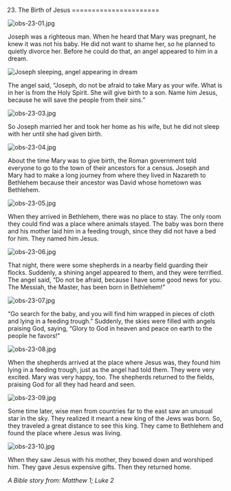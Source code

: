 23. The Birth of Jesus
======================

![obs-23-01.jpg](/var/www/vhosts/door43.org/httpdocs/data/gitrepo/media/en/obs/obs-23-01.jpg "obs-23-01.jpg")

Joseph was a righteous man. When he heard that Mary was pregnant, he
knew it was not his baby. He did not want to shame her, so he planned to
quietly divorce her. Before he could do that, an angel appeared to him
in a dream.

![Joseph sleeping, angel appearing in
dream](/var/www/vhosts/door43.org/httpdocs/data/gitrepo/media/en/obs/obs-23-02.jpg "Joseph sleeping, angel appearing in dream")

The angel said, “Joseph, do not be afraid to take Mary as your wife.
What is in her is from the Holy Spirit. She will give birth to a son.
Name him Jesus, because he will save the people from their sins.”

![obs-23-03.jpg](/var/www/vhosts/door43.org/httpdocs/data/gitrepo/media/en/obs/obs-23-03.jpg "obs-23-03.jpg")

So Joseph married her and took her home as his wife, but he did not
sleep with her until she had given birth.

![obs-23-04.jpg](/var/www/vhosts/door43.org/httpdocs/data/gitrepo/media/en/obs/obs-23-04.jpg "obs-23-04.jpg")

About the time Mary was to give birth, the Roman government told
everyone to go to the town of their ancestors for a census. Joseph and
Mary had to make a long journey from where they lived in Nazareth to
Bethlehem because their ancestor was David whose hometown was Bethlehem.

![obs-23-05.jpg](/var/www/vhosts/door43.org/httpdocs/data/gitrepo/media/en/obs/obs-23-05.jpg "obs-23-05.jpg")

When they arrived in Bethlehem, there was no place to stay. The only
room they could find was a place where animals stayed. The baby was born
there and his mother laid him in a feeding trough, since they did not
have a bed for him. They named him Jesus.

![obs-23-06.jpg](/var/www/vhosts/door43.org/httpdocs/data/gitrepo/media/en/obs/obs-23-06.jpg "obs-23-06.jpg")

That night, there were some shepherds in a nearby field guarding their
flocks. Suddenly, a shining angel appeared to them, and they were
terrified. The angel said, “Do not be afraid, because I have some good
news for you. The Messiah, the Master, has been born in Bethlehem!”

![obs-23-07.jpg](/var/www/vhosts/door43.org/httpdocs/data/gitrepo/media/en/obs/obs-23-07.jpg "obs-23-07.jpg")

“Go search for the baby, and you will find him wrapped in pieces of
cloth and lying in a feeding trough.” Suddenly, the skies were filled
with angels praising God, saying, “Glory to God in heaven and peace on
earth to the people he favors!”

![obs-23-08.jpg](/var/www/vhosts/door43.org/httpdocs/data/gitrepo/media/en/obs/obs-23-08.jpg "obs-23-08.jpg")

When the shepherds arrived at the place where Jesus was, they found him
lying in a feeding trough, just as the angel had told them. They were
very excited. Mary was very happy, too. The shepherds returned to the
fields, praising God for all they had heard and seen.

![obs-23-09.jpg](/var/www/vhosts/door43.org/httpdocs/data/gitrepo/media/en/obs/obs-23-09.jpg "obs-23-09.jpg")

Some time later, wise men from countries far to the east saw an unusual
star in the sky. They realized it meant a new king of the Jews was born.
So, they traveled a great distance to see this king. They came to
Bethlehem and found the place where Jesus was living.

![obs-23-10.jpg](/var/www/vhosts/door43.org/httpdocs/data/gitrepo/media/en/obs/obs-23-10.jpg "obs-23-10.jpg")

When they saw Jesus with his mother, they bowed down and worshiped him.
They gave Jesus expensive gifts. Then they returned home.

*A Bible story from: Matthew 1; Luke 2*
